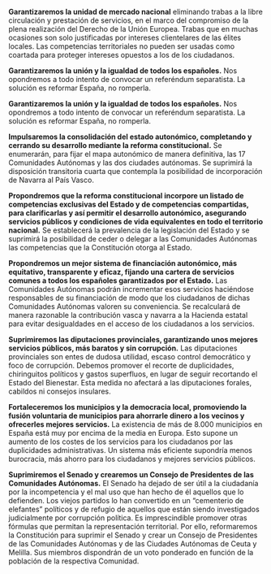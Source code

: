 **Garantizaremos la unidad de mercado nacional** eliminando trabas a la libre circulación y prestación de servicios, en el marco del compromiso de la plena realización del Derecho de la Unión Europea. Trabas que en muchas ocasiones son solo
justificadas por intereses clientelares de las élites
locales. Las competencias territoriales no pueden ser usadas como coartada para proteger intereses opuestos a los de los ciudadanos.

**Garantizaremos la unión y la igualdad de todos los
españoles.** Nos opondremos a todo intento de convocar un referéndum separatista. La solución es reformar España, no romperla.


**Garantizaremos la unión y la igualdad de todos los
españoles.** Nos opondremos a todo intento de convocar un referéndum separatista. La solución es reformar España, no romperla.


**Impulsaremos la consolidación del estado autonómico,
completando y cerrando su desarrollo mediante la reforma constitucional.** Se enumerarán, para fijar el mapa autonómico de manera definitiva, las 17 Comunidades Autónomas y las dos ciudades autónomas. Se suprimirá la disposición transitoria cuarta que contempla la posibilidad de incorporación de Navarra al País Vasco.


**Propondremos que la reforma constitucional incorpore
un listado de competencias exclusivas del Estado y de competencias compartidas, para clarificarlas y así permitir el desarrollo autonómico,
asegurando servicios públicos y condiciones de vida equivalentes en todo el territorio nacional.** Se establecerá la prevalencia de la legislación del Estado y se suprimirá la posibilidad de ceder o delegar a las Comunidades Autónomas las competencias que la Constitución otorga al Estado.


**Propondremos un mejor sistema de financiación
autonómico, más equitativo, transparente y eficaz, fijando una cartera de servicios comunes a todos los españoles garantizados por el Estado.** Las Comunidades Autónomas podrán incrementar esos servicios haciéndose responsables de su financiación de modo que los ciudadanos de dichas Comunidades Autónomas valoren su conveniencia. Se recalculará de manera razonable la contribución vasca y navarra a la Hacienda estatal para evitar desigualdades en el acceso de los ciudadanos a los servicios.

**Suprimiremos las diputaciones
provinciales, garantizando unos mejores servicios públicos, más baratos y sin corrupción.** Las diputaciones provinciales son entes de dudosa utilidad, escaso control democrático y foco de corrupción. Debemos promover el recorte de duplicidades, chiringuitos políticos y gastos superfluos, en lugar de seguir recortando el Estado del Bienestar. Esta medida no afectará a las diputaciones forales, cabildos ni consejos insulares.


**Fortaleceremos los municipios y la democracia local,
promoviendo la fusión voluntaria de municipios para ahorrarle dinero a los vecinos y ofrecerles mejores servicios.** La existencia de más de 8.000 municipios en España está muy por encima de la media en Europa. Esto supone un aumento de los costes de los servicios para los ciudadanos por las duplicidades administrativas. Un sistema más eficiente supondría menos burocracia, más ahorro para los ciudadanos y mejores servicios públicos.

**Suprimiremos el Senado y crearemos un Consejo de
Presidentes de las Comunidades Autónomas.** El Senado ha dejado de ser útil a la ciudadanía por la incompetencia y el mal uso que han hecho de él aquellos que lo defienden. Los viejos partidos lo han convertido en un “cementerio de elefantes” políticos y de refugio de aquellos que están siendo investigados judicialmente por corrupción política. Es imprescindible promover otras fórmulas que permitan la representación territorial. Por ello, reformaremos la Constitución para suprimir el Senado y crear un Consejo de Presidentes de las Comunidades Autónomas y de las Ciudades Autónomas de Ceuta y Melilla. Sus miembros dispondrán de un voto ponderado en función de la población de la respectiva Comunidad.
